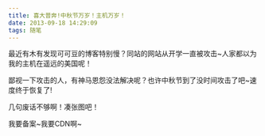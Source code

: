```yaml
---
title: 喜大普奔!中秋节万岁！主机万岁！
date: 2013-09-18 14:29:09
tags: 随笔
---
```

最近有木有发现可可豆的博客特别慢？同站的网站从开学一直被攻击~人家都以为我的主机在遥远的美国呢！

鄙视一下攻击的人，有神马恩怨没法解决呢？也许中秋节到了没时间攻击了吧~速度终于恢复了!

几句废话不够啊！凑张图吧！

我要备案~我要CDN啊~
